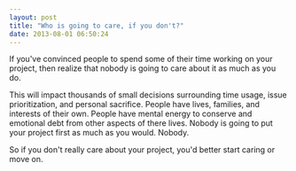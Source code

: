 ```yaml
---
layout: post
title: "Who is going to care, if you don't?"
date: 2013-08-01 06:50:24
---
```


<p class="p1">
  If you've convinced people to spend some of their time working on your project, then realize that nobody is going to care about it as much as you do.
</p>

<p class="p1">
  This will impact thousands of small decisions surrounding time usage, issue prioritization, and personal sacrifice. People have lives, families, and interests of their own. People have mental energy to conserve and emotional debt from other aspects of there lives. Nobody is going to put your project first as much as you would. Nobody.
</p>

<p class="p1">
  So if you don't really care about your project, you'd better start caring or move on.
</p>